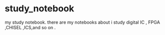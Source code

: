 # study_notebook
my study notebook.
there are my notebooks about i study digital IC , FPGA ,CHISEL ,ICS,and so on .
